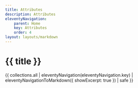 ```yaml
---
title: Attributes
description: Attributes
eleventyNavigation:
    parent: Home
    key: Attributes
    order: 4
layout: layouts/markdown
---
```


# {{ title }}

{{ collections.all | eleventyNavigation(eleventyNavigation.key) | eleventyNavigationToMarkdown({ showExcerpt: true }) | safe  }}